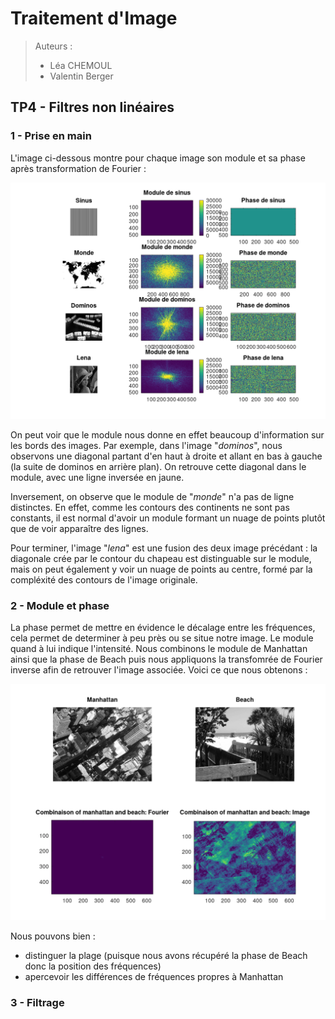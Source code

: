 # Traitement d'Image

> Auteurs :
>
> * Léa CHEMOUL
> * Valentin Berger

## TP4 - Filtres non linéaires


### 1 - Prise en main

L'image ci-dessous montre pour chaque image son module et sa phase après transformation de Fourier :

![Module et phases de différentes images avec une transformation de Fourier](output/fourier_components.png)

On peut voir que le module nous donne en effet beaucoup d'information sur les bords des images. Par exemple, dans l'image "*dominos*", nous observons une diagonal partant d'en haut à droite et allant en bas à gauche (la suite de dominos en arrière plan). On retrouve cette diagonal dans le module, avec une ligne inversée en jaune.

Inversement, on observe que le module de "*monde*" n'a pas de ligne distinctes. En effet, comme les contours des continents ne sont pas constants, il est normal d'avoir un module formant un nuage de points plutôt que de voir apparaître des lignes.

Pour terminer, l'image "*lena*" est une fusion des deux image précédant : la diagonale crée par le contour du chapeau est distinguable sur le module, mais on peut également y voir un nuage de points au centre, formé par la compléxité des contours de l'image originale.

### 2 - Module et phase

La phase permet de mettre en évidence le décalage entre les fréquences, cela permet de determiner à peu près ou se situe notre image.
Le module quand à lui indique l'intensité.
Nous combinons le module de Manhattan ainsi que la phase de Beach puis nous appliquons la transfomrée de Fourier inverse afin de retrouver l'image associée. Voici ce que nous obtenons :

![](output/manh_beach_image.png)

Nous pouvons bien :
- distinguer la plage (puisque nous avons récupéré la phase de Beach donc la position des fréquences)
- apercevoir les différences de fréquences propres à Manhattan

### 3 - Filtrage
